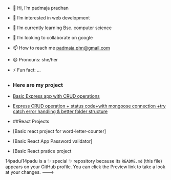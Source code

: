 - 👋 Hi, I’m padmaja pradhan
- 👀 I’m interested in web development
- 🌱 I’m currently learning Bsc. computer science
- 💞️ I’m looking to collaborate on google
- 📫 How to reach me padmaja.phn@gmail.com
- 😄 Pronouns: she/her
- ⚡ Fun fact: ...
- ### Here are my project
- [Basic Express app with CRUD operations](https://github.com/14padu/expressAPPlevel3.git)
- [Express CRUD operation + status code+with mongoose connection +try catch error handling & better folder structure](https://github.com/14padu/expressApplevel1.git)

- ##React Projects
- [Basic react project for word-letter-counter]
- [Basic React App Password validator]
- [Basic React pratice project 

14padu/14padu is a ✨ special ✨ repository because its `README.md` (this file) appears on your GitHub profile.
You can click the Preview link to take a look at your changes.
--->
